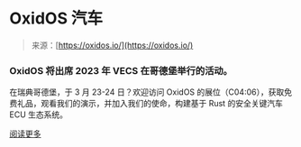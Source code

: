 <!--yml

category: 未分类

date: 2024-05-27 15:02:45

-->

# OxidOS 汽车

> 来源：[https://oxidos.io/](https://oxidos.io/)

### OxidOS 将出席 2023 年 VECS 在哥德堡举行的活动。

在瑞典哥德堡，于 3 月 23-24 日？欢迎访问 OxidOS 的展位（C04:06），获取免费礼品，观看我们的演示，并加入我们的使命，构建基于 Rust 的安全关键汽车 ECU 生态系统。

[阅读更多](https://www.linkedin.com/feed/update/urn:li:activity:7054090952918843392)
